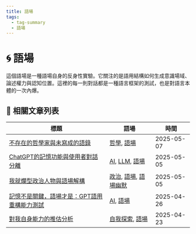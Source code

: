 ```yaml
---
title: 語場
tags:
  - tag-summary
  - 語場
---
```


# 🌀 語場

這個語場是一種語場自身的反身性實驗。它關注的是語用結構如何生成意識場域、論述權力與認知位置。這裡的每一則對話都是一種語言框架的測試，也是對語言本體的一次內爆。

## 📑 相關文章列表

| 標題 | 語場 | 時間 |
|------|------------|--------|
| [不存在的哲學家與未寫成的語錄](/conversation/不存在的哲學家與未寫成的語錄.md) | [哲學](/tags/哲學.md), [語場](/tags/語場.md) | 2025-05-07 |
| [ChatGPT的記憶功能與使用者對話分離](/conversation/ChatGPT的記憶功能與使用者對話分離.md) | [AI](/tags/AI.md), [LLM](/tags/LLM.md), [語場](/tags/語場.md) | 2025-05-05 |
| [我就爛型政治人物與語場解構](/conversation/我就爛型政治人物與語場解構.md) | [政治](/tags/政治.md), [語場](/tags/語場.md), [語場幽默](/tags/語場幽默.md) | 2025-05-05 |
| [記憶不是關鍵，語場才是：GPT語用重構能力測試](/conversation/記憶不是關鍵，語場才是：GPT語用重構能力測試.md) | [AI](/tags/AI.md), [語場](/tags/語場.md) | 2025-04-26 |
| [對我自身能力的推估分析](/conversation/對我自身能力的推估分析.md) | [自我探索](/tags/自我探索.md), [語場](/tags/語場.md) | 2025-04-23 |